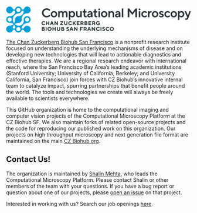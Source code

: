 
![Computational Microscopy, CZ Biohub SF](https://github.com/mehta-lab/.github/blob/main/computational-microscopy.png)

[The Chan Zuckerberg Biohub San Francisco](https://czbiohub.org/sf) is a nonprofit research institute focused on understanding the underlying mechanisms of disease and on developing new technologies that will lead to actionable diagnostics and effective therapies. We are a regional research endeavor with international reach, where the San Francisco Bay Area’s leading academic institutions (Stanford University; University of California, Berkeley; and University California, San Francisco) join forces with CZ Biohub’s innovative internal team to catalyze impact, spurring partnerships that benefit people around the world. The tools and technologies we create will always be freely available to scientists everywhere.

This GitHub organization is home to the computational imaging and computer vision projects of the Computational Microscopy Platform at the CZ Biohub SF. We also maintain forks of related open-source projects and the code for reproducing our published work on this organization. Our projects on high throughput microscopy and next generation file format are maintained on the main [CZ Biohub org](https://github.com/czbiohub/).

## Contact Us!

The organization is maintained by [Shalin Mehta](https://github.com/mattersoflight), who leads the Computational Microscopy Platform. Please contact Shalin or other members of the team with your questions. If you have a bug report or question about one of our projects, please [open an issue](https://docs.github.com/en/issues/tracking-your-work-with-issues/about-issues) on that project.

Interested in working with us? Search our job openings [here](https://www.czbiohub.org/careers/).
